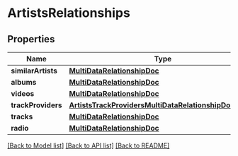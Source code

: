 # ArtistsRelationships

## Properties
Name | Type | Description | Notes
------------ | ------------- | ------------- | -------------
**similarArtists** | [**MultiDataRelationshipDoc**](MultiDataRelationshipDoc.md) |  | 
**albums** | [**MultiDataRelationshipDoc**](MultiDataRelationshipDoc.md) |  | 
**videos** | [**MultiDataRelationshipDoc**](MultiDataRelationshipDoc.md) |  | 
**trackProviders** | [**ArtistsTrackProvidersMultiDataRelationshipDocument**](ArtistsTrackProvidersMultiDataRelationshipDocument.md) |  | 
**tracks** | [**MultiDataRelationshipDoc**](MultiDataRelationshipDoc.md) |  | 
**radio** | [**MultiDataRelationshipDoc**](MultiDataRelationshipDoc.md) |  | 

[[Back to Model list]](../README.md#documentation-for-models) [[Back to API list]](../README.md#documentation-for-api-endpoints) [[Back to README]](../README.md)


